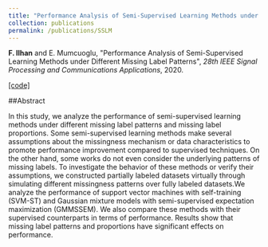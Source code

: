 ```yaml
---
title: "Performance Analysis of Semi-Supervised Learning Methods under Different Missing Label Patterns"
collection: publications
permalink: /publications/SSLM
---
```

<b>F. Ilhan</b> and E. Mumcuoglu, "Performance Analysis of Semi-Supervised Learning Methods under Different Missing Label Patterns", <i>28th IEEE Signal Processing and Communications Applications</i>, 2020.

[[code]](https://github.com/fatih-ilhan/ssl-exploration)

##Abstract

In this study, we analyze the performance of
semi-supervised learning methods under different missing label
patterns and missing label proportions. Some semi-supervised
learning methods make several assumptions about the missingness
mechanism or data characteristics to promote performance
improvement compared to supervised techniques. On the other
hand, some works do not even consider the underlying patterns
of missing labels. To investigate the behavior of these methods or
verify their assumptions, we constructed partially labeled datasets
virtually through simulating different missingness patterns over
fully labeled datasets.We analyze the performance of support vector
machines with self-training (SVM-ST) and Gaussian mixture
models with semi-supervised expectation maximization (GMMSSEM).
We also compare these methods with their supervised
counterparts in terms of performance. Results show that missing
label patterns and proportions have significant effects on
performance.